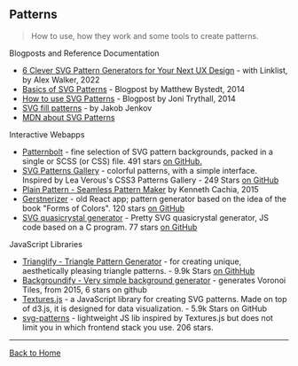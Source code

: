 ## Patterns
> How to use, how they work and some tools to create patterns.

Blogposts and Reference Documentation

* [6 Clever SVG Pattern Generators for Your Next UX Design](https://www.sitepoint.com/6-incredible-svg-pattern-generators/) - with Linklist, by Alex Walker, 2022
* [Basics of SVG Patterns](http://apike.ca/prog_svg_patterns.html) - Blogpost by Matthew Bystedt, 2014
* [How to use SVG Patterns](http://designmodo.com/svg-patterns/) - Blogpost by Joni Trythall, 2014
* [SVG fill patterns](http://tutorials.jenkov.com/svg/fill-patterns.html) - by Jakob Jenkov
* [MDN about SVG Patterns](https://developer.mozilla.org/en-US/docs/Web/SVG/Tutorial/Patterns)

Interactive Webapps

* [Patternbolt](http://buseca.github.io/patternbolt/) - fine selection of SVG pattern backgrounds, packed in a single or SCSS (or CSS) file. 491 stars [on GitHub.](https://github.com/buseca/patternbolt)
* [SVG Patterns Gallery](http://philbit.com/svgpatterns/) - colorful patterns, with a simple interface.  Inspired by Lea Verous's CSS3 Patterns Gallery - 249 Stars [on GitHub](https://github.com/progers/Patterns-Gallery)
* [Plain Pattern - Seamless Pattern Maker](http://www.kennethcachia.com/plain-pattern/) by Kenneth Cachia, 2015
* [Gerstnerizer](http://eskimoblood.github.io/gerstnerizer/) - old React app; pattern generator based on the idea of the book "Forms of Colors". 120 stars [on GitHub](https://github.com/eskimoblood/gerstnerizer/)
* [SVG quasicrystal generator](http://berjon.com/quasi/) - Pretty SVG quasicrystal generator, JS code based on a C  program. 77 stars [on GitHub](https://github.com/darobin/quasi)

JavaScript Libraries

* [Trianglify - Triangle Pattern Generator](http://qrohlf.com/trianglify/) -  for creating unique, aesthetically pleasing triangle patterns. - 9.9k Stars [on GithHub](https://github.com/qrohlf/trianglify)
* [Backgroundify - Very simple background generator](https://github.com/vltr/bckgrndfy) - generates Voronoi Tiles, from 2015, 6 stars on github
* [Textures.js](https://github.com/riccardoscalco/textures) -  a JavaScript library for creating SVG patterns. Made on top of d3.js, it is designed for data visualization. - 5.9k Stars on GitHub
* [svg-patterns](https://github.com/derhuerst/svg-patterns) - lightweight JS lib inspired by Textures.js but does not limit you in which frontend stack you use.     206 stars.

---
[Back to Home](https://github.com/knbknb/awesome-svg)

